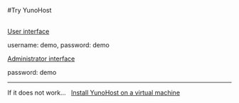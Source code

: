#Try YunoHost

<br />

  <div class="row text-center">
    <div class="col-md-6">
      <a href="https://demo.yunohost.org/webmail" class="btn btn-primary">User interface</a>
      <p class="text-muted">username: demo, password: demo</p>
    </div>
    <div class="col-md-5">
      <a href="https://demo.yunohost.org/ynhadmin" class="btn btn-danger">Administrator interface</a>
      <p class="text-muted">password: demo</p>
    </div>
  </div>

---

<div class="text-center">

If it does not work... &nbsp;  <a href="/virtualbox" class="btn btn-success">Install YunoHost on a virtual machine</a>

</div>